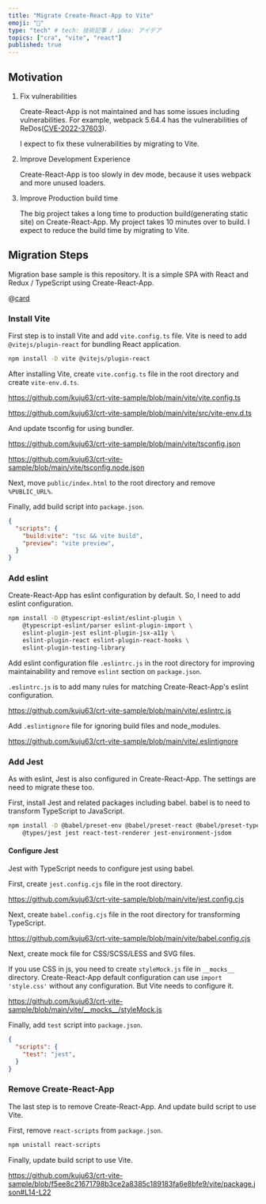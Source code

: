 ```yaml
---
title: "Migrate Create-React-App to Vite"
emoji: "🦔"
type: "tech" # tech: 技術記事 / idea: アイデア
topics: ["cra", "vite", "react"]
published: true
---
```


## Motivation

1. Fix vulnerabilities

    Create-React-App is not maintained and has some issues including vulnerabilities. For example, webpack 5.64.4 has the vulnerabilities of ReDos([CVE-2022-37603](https://github.com/advisories/GHSA-3rfm-jhwj-7488)).

    I expect to fix these vulnerabilities by migrating to Vite.

2. Improve Development Experience

    Create-React-App is too slowly in dev mode, because it uses webpack and more unused loaders.

3. Improve Production build time

    The big project takes a long time to production build(generating static site) on Create-React-App. My project takes 10 minutes over to build. I expect to reduce the build time by migrating to Vite.

## Migration Steps

Migration base sample is this repository. It is a simple SPA with React and Redux / TypeScript using Create-React-App.

@[card](https://github.com/kuju63/crt-vite-sample/tree/main/base)

### Install Vite

First step is to install Vite and add `vite.config.ts` file. Vite is need to add `@vitejs/plugin-react` for bundling React application.

```bash
npm install -D vite @vitejs/plugin-react
```

After installing Vite, create `vite.config.ts` file in the root directory and create `vite-env.d.ts`.

https://github.com/kuju63/crt-vite-sample/blob/main/vite/vite.config.ts

https://github.com/kuju63/crt-vite-sample/blob/main/vite/src/vite-env.d.ts

And update tsconfig for using bundler.

https://github.com/kuju63/crt-vite-sample/blob/main/vite/tsconfig.json

https://github.com/kuju63/crt-vite-sample/blob/main/vite/tsconfig.node.json

Next, move `public/index.html` to the root directory and remove `%PUBLIC_URL%`.

Finally, add build script into `package.json`.

```json
{
  "scripts": {
    "build:vite": "tsc && vite build",
    "preview": "vite preview",
  }
}
```

### Add eslint

Create-React-App has eslint configuration by default. So, I need to add eslint configuration.

```bash
npm install -D @typescript-eslint/eslint-plugin \
    @typescript-eslint/parser eslint-plugin-import \
    eslint-plugin-jest eslint-plugin-jsx-a11y \
    eslint-plugin-react eslint-plugin-react-hooks \
    eslint-plugin-testing-library
```

Add eslint configuration file `.eslintrc.js` in the root directory for improving maintainability and remove `eslint` section on `package.json`.

`.eslintrc.js` is to add many rules for matching Create-React-App's eslint configuration.

https://github.com/kuju63/crt-vite-sample/blob/main/vite/.eslintrc.js

Add `.eslintignore` file for ignoring build files and node_modules.

https://github.com/kuju63/crt-vite-sample/blob/main/vite/.eslintignore

### Add Jest

As with eslint, Jest is also configured in Create-React-App. The settings are need to migrate these too.

First, install Jest and related packages including babel. babel is to need to transform TypeScript to JavaScript.

``` bash
npm install -D @babel/preset-env @babel/preset-react @babel/preset-typescript \
    @types/jest jest react-test-renderer jest-environment-jsdom
```

#### Configure Jest

Jest with TypeScript needs to configure jest using babel.

First, create `jest.config.cjs` file in the root directory.

https://github.com/kuju63/crt-vite-sample/blob/main/vite/jest.config.cjs

Next, create `babel.config.cjs` file in the root directory for transforming TypeScript.

https://github.com/kuju63/crt-vite-sample/blob/main/vite/babel.config.cjs

Next, create mock file for CSS/SCSS/LESS and SVG files.

If you use CSS in js, you need to create `styleMock.js` file in `__mocks__` directory. Create-React-App default configuration can use `import 'style.css'` without any configuration. But Vite needs to configure it.

https://github.com/kuju63/crt-vite-sample/blob/main/vite/__mocks__/styleMock.js

Finally, add `test` script into `package.json`.

```json
{
  "scripts": {
    "test": "jest",
  }
}
```

### Remove Create-React-App

The last step is to remove Create-React-App. And update build script to use Vite.

First, remove `react-scripts` from `package.json`.

```bash
npm unistall react-scripts
```

Finally, update build script to use Vite.

https://github.com/kuju63/crt-vite-sample/blob/f5ee8c21671798b3ce2a8385c189183fa6e8bfe9/vite/package.json#L14-L22
